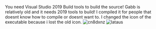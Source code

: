 You need Visual Studio 2019 Build tools to build the source!
Gabb is relatively old and it needs 2019 tools to build!
I compiled it for people that doesnt know how to compile or doesnt want to.
I changed the icon of the executable because i lost the old icon.
![cn8dxnz](https://github.com/urpo3/Gabb/assets/45339727/28f57b90-7795-459b-bf72-88ee3b50521a)
![lataus](https://github.com/urpo3/Gabb/assets/45339727/a3a0dcf1-d70d-4f7d-b91f-b576ff5bc9f5)
